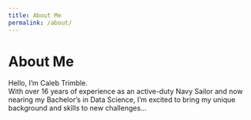 ```yaml
---
title: About Me
permalink: /about/
---
```

# About Me

Hello, I’m Caleb Trimble.  
With over 16 years of experience as an active-duty Navy Sailor and now nearing my Bachelor’s in Data Science, I’m excited to bring my unique background and skills to new challenges...

